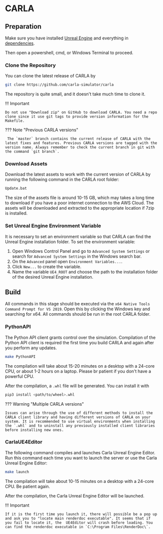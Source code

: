 # CARLA

## Preparation

Make sure you have installed [Unreal Engine](../unreal-engine) and everything in [dependencies](../dependencies). 

Then open a powershell, cmd, or Windows Terminal to proceed.  

### Clone the Repository

You can clone the latest release of CARLA by

```bash
git clone https://github.com/carla-simulator/carla
```

The repository is quite small, and it doesn't take much time to clone it.

!!! Important

    Do not use "Download zip" on GitHub to download CARLA. You need a repo clone since it use git tags to provide version information for the Makefile.

??? Note "Previous CARLA versions"

     The `master` branch contains the current release of CARLA with the latest fixes and features. Previous CARLA versions are tagged with the version name. Always remember to check the current branch in git with the command `git branch`.

### Download Assets

Download the latest assets to work with the current version of CARLA by running the following command in the CARLA root folder:

```bash
Update.bat
```

The size of the assets file is around 10-15 GB, which may takes a long time to download if you have a poor internet connection to the AWS Cloud. The assets will be downloaded and extracted to the appropriate location if 7zip is installed.

### Set Unreal Engine Environment Variable

It is necessary to set an environment variable so that CARLA can find the Unreal Engine installation folder. To set the environment variable:

1. Open Windows Control Panel and go to `Advanced System Settings` or search for `Advanced System Settings` in the Windows search bar.
2. On the `Advanced` panel open `Environment Variables...`.
3. Click `New...` to create the variable.
4. Name the variable `UE4_ROOT` and choose the path to the installation folder of the desired Unreal Engine installation.


## Build

All commands in this stage should be executed via the `x64 Native Tools Command Prompt for VS 2019`. Open this by clicking the Windows key and searching for x64. All commands should be run in the root CARLA folder.

### PythonAPI

The Python API client grants control over the simulation. Compilation of the Python API client is required the first time you build CARLA and again after you perform any updates.

```bash
make PythonAPI
```

The compilation will take about 15-20 minutes on a desktop with a 24-core CPU, or about 1-2 hours on a laptop. Please br patient if you don't have a powerful CPU.

After the compilation, a `.whl` file will be generated. You can install it with
```bash
pip3 install <path/to/wheel>.whl
```


??? Warning "Multiple CARLA versions"

    Issues can arise through the use of different methods to install the CARLA client library and having different versions of CARLA on your system. It is recommended to use virtual environments when installing the `.whl` and to uninstall any previously installed client libraries before installing new ones.


### CarlaUE4Editor

The following command compiles and launches Carla Unreal Engine Editor. Run this command each time you want to launch the server or use the Carla Unreal Engine Editor:

```bash
make launch
```

The compilation will take about 10-15 minutes on a desktop with a 24-core CPU. Be patient again.

After the compilation, the Carla Unreal Engine Editor will be launched. 

!!! Important
    
    If it is the first time you launch it, there will possible be a pop up and ask you to "locate main renderdoc executable". It seems that if you fail to locate it, the  UE4Editor will crash before loading. You can find the renderdoc executable in `C:\Program Files\RenderDoc\`.
